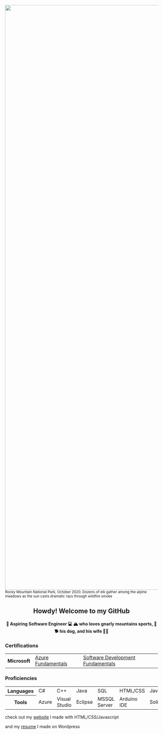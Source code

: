 <img src="https://www.farawayfound.com/images/rmnp/rmnpano.jpg" width=1920>
<sup> Rocky Mountain National Park, October 2020. Dozens of elk gather among the alpine meadows as the sun casts dramatic rays through wildfire smoke</sup>

<h2 align="center"> Howdy! Welcome to my GitHub </h2>

<h4 align="center"> 🔭 Aspiring Software Engineer 💻 🏔️ who loves gnarly mountains sports, 🤙 🐕 his dog, and his wife 🦸‍♀️  </h4>

<h3> Certifications </h3>
<table style="width:100%">
  <tr>
    <th>Microsoft</th>
    <td><a href="https://www.youracclaim.com/badges/a4b6d7b8-3c5a-4290-8a6f-a567423bca10/public_url">Azure Fundamentals</a></td>
    <td><a href="https://www.youracclaim.com/badges/6c9ab878-4474-478e-91e8-e6403382e2dc/public_url">Software Development Fundamentals</a></td>
  </tr>
</table>

<h3> Proficiencies </h3>
<table style="width:100%">
  <tr>
    <th>Languages</th>
    <td>C#</td>
    <td>C++</td>
    <td>Java</td>
    <td>SQL</td>
    <td>HTML/CSS</td>
    <td>Javascript</td>
  </tr>
  <tr>
    <th>Tools</th>
    <td>Azure</td>
    <td>Visual Studio</td>
    <td>Eclipse</td>
    <td>MSSQL Server</td>
    <td>Arduino IDE</td>
    <td>Solidworks</td>
    
  </tr>
</table>
<p> check out my <a href="https://farawayfound.com" target="_blank">website</a> I made with HTML/CSS/Javascript </p>
<p> and my <a href="https://davidchui.work" target="_blank">resume</a> I made on Wordpress </p>

<!--
**farawayfound/farawayfound** is a ✨ _special_ ✨ repository because its `README.md` (this file) appears on your GitHub profile.

Here are some ideas to get you started:

- 🔭 I’m currently working on ...
- 🌱 I’m currently learning ...
- 👯 I’m looking to collaborate on ...
- 🤔 I’m looking for help with ...
- 💬 Ask me about ...
- 📫 How to reach me: ...
- 😄 Pronouns: ...
- ⚡ Fun fact: ...
-->
